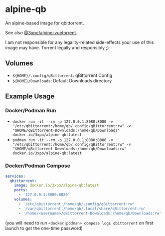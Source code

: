 # alpine-qb

An alpine-based image for qbittorrent.

See also [@3xpo/alpine-vuetorrent](https://codeberg.org/Expo/containers/src/branch/master/containers/alpine/vuetorrent).

I am not responsible for any legality-related side-effects your use of this image may have. Torrent legally and responsibly ;)

## Volumes

- `${HOME}/.config/qBittorrent`: qBittorrent Config
- `${HOME}/Downloads`: Default Downloads directory

## Example Usage

### Docker/Podman Run

- `docker run -it --rm -p 127.0.0.1:8080:8080 -v "/etc/qbittorrent:/home/qb/.config/qBittorrent:rw" -v "$HOME/qBittorrent-Downloads:/home/qb/Downloads" docker.io/3xpo/alpine-qb:latest`
- `podman run -it --rm -p 127.0.0.1:8080:8080 -v "/etc/qbittorrent:/home/qb/.config/qBittorrent:rw" -v "$HOME/qBittorrent-Downloads:/home/qb/Downloads:rw" docker.io/3xpo/alpine-qb:latest`

### Docker/Podman Compose

```yml
services:
  qbittorrent:
    image: docker.io/3xpo/alpine-qb:latest
    ports:
      - '127.0.0.1:8080:8080'
    volumes:
      - '/etc/qbittorrent:/home/qb/.config/qBittorrent:rw'
      - '/var/qbittorrent:/home/qb/.local/share/qBittorrent:rw'
      - '/home/<username>/qBittorrent-Downloads:/home/qb/Downloads:rw'
```

(you will need to run `<docker|podman> compose logs qbittorrent` on first launch to get the one-time password)
